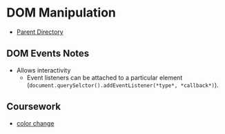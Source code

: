 # DOM Manipulation
- [Parent Directory](../)

## DOM Events Notes
- Allows interactivity
    - Event listeners can be attached to a particular element (`document.querySelctor().addEventListener(*type*, *callback*)`).



## Coursework
- [color change](./color.html)

